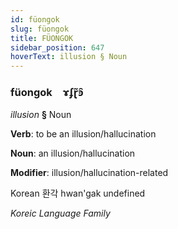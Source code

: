 ```yaml
---
id: füongok
slug: füongok
title: FÜONGOK
sidebar_position: 647
hoverText: illusion § Noun
---
```


### füongok&emsp;<span kind="abugida">ɤʄɽ̃ꜿ̑</span>

*illusion* **§** Noun

**Verb**: to be an illusion/hallucination

**Noun**: an illusion/hallucination

**Modifier**: illusion/hallucination-related

Korean 환각 hwan'gak undefined

*Koreic Language Family*